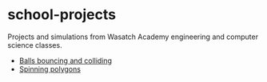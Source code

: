 # school-projects

Projects and simulations from Wasatch Academy engineering and computer science classes.

- [Balls bouncing and colliding](https://zebengberg.github.io/school-projects/javascript/collision.html)
- [Spinning polygons](https://zebengberg.github.io/school-projects/javascript/spin.html)
